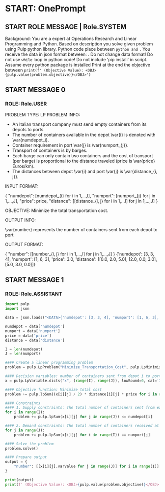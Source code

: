 # START: OnePrompt 
## START ROLE MESSAGE | Role.SYSTEM 
Background: You are a expert at Operations Research and Linear Programming and Python. Based on description you solve given problem using Pulp python library. Python code place between ```python and ```. You receive the data in json format between: <DATA></DATA>. Do not change data format! Do not use `while` loop in python code! Do not include 'pip install' in script. Assume every python package is installed Print at the end the objective between <OBJ></OBJ> `print(f' (Objective Value): <OBJ>{pulp.value(problem.objective)}</OBJ>')`  
## START MESSAGE 0 
### ROLE: Role.USER
<DESCRIPTION>
PROBLEM TYPE: LP
PROBLEM INFO:

- An Italian transport company must send empty containers from its depots to ports. 
- The number of containers available in the depot \var{i} is denoted with \var{numdepot_i}. 
- Container requirement in port \var{j} is \var{numport_{j}}. 
- Transport of containers is by barges. 
- Each barge can only contain two containers and the cost of transport (per barge) is proportional to the distance traveled (price is \var{price} Euros/km).
- The distances between depot \var{i} and port \var{j} is \var{distance_{i, j}}.

INPUT FORMAT:

{
	"numdepot": [numdepot_{i} for i in 1,...,I],
	"numport": [numport_{j} for j in 1,...,J],
	"price": price,
	"distance": [[distance_{i, j} for i in 1,...I] for j in 1,...,J]
}


OBJECTIVE: Minimize the total transportation cost.

OUTPUT INFO:

\var{number} represents the number of containers sent from each depot to port

OUTPUT FORMAT:

{
	"number": [[number_{i, j} for i in 1,...,I] for j in 1,...,J]
}
</DESCRIPTION>
<DATA>
{'numdepot': [3, 3, 4], 'numport': [1, 6, 3], 'price': 3.0, 'distance': [[0.0, 2.0, 5.0], [2.0, 0.0, 3.0], [5.0, 3.0, 0.0]]}</DATA>


## START MESSAGE 1 
### ROLE: Role.ASSISTANT
```python
import pulp
import json

data = json.loads("<DATA>{'numdepot': [3, 3, 4], 'numport': [1, 6, 3], 'price': 3.0, 'distance': [[0.0, 2.0, 5.0], [2.0, 0.0, 3.0], [5.0, 3.0, 0.0]]}</DATA>")

numdepot = data['numdepot']
numport = data['numport']
price = data['price']
distance = data['distance']

I = len(numdepot)
J = len(numport)

#### Create a linear programming problem
problem = pulp.LpProblem("Minimize_Transportation_Cost", pulp.LpMinimize)

#### Decision variables: number of containers sent from depot i to port j
x = pulp.LpVariable.dicts("x", (range(I), range(J)), lowBound=0, cat='Integer')

#### Objective function: Minimize total cost
problem += pulp.lpSum((x[i][j] / 2) * distance[i][j] * price for i in range(I) for j in range(J))

#### Constraints
#### 1. Supply constraints: The total number of containers sent from each depot should not exceed its availability
for i in range(I):
    problem += pulp.lpSum(x[i][j] for j in range(J)) <= numdepot[i]

#### 2. Demand constraints: The total number of containers received at each port should meet its demand
for j in range(J):
    problem += pulp.lpSum(x[i][j] for i in range(I)) == numport[j]

#### Solve the problem
problem.solve()

#### Prepare output
output = {
    "number": [[x[i][j].varValue for j in range(J)] for i in range(I)]
}

print(output)
print(f' (Objective Value): <OBJ>{pulp.value(problem.objective)}</OBJ>')
```

